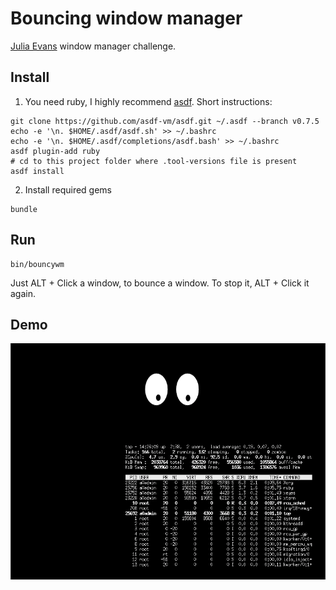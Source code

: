 # Bouncing window manager

[Julia Evans](https://twitter.com/b0rk/status/1199158558362865665?s=20) window manager challenge.

## Install

1. You need ruby, I highly recommend [asdf](https://asdf-vm.com). Short instructions:
```
git clone https://github.com/asdf-vm/asdf.git ~/.asdf --branch v0.7.5
echo -e '\n. $HOME/.asdf/asdf.sh' >> ~/.bashrc
echo -e '\n. $HOME/.asdf/completions/asdf.bash' >> ~/.bashrc
asdf plugin-add ruby
# cd to this project folder where .tool-versions file is present
asdf install
```

2. Install required gems
```
bundle
```


## Run

```
bin/bouncywm
```

Just ALT + Click a window, to bounce a window. To stop it, ALT + Click it again.

## Demo

![](demo/demo.gif)
